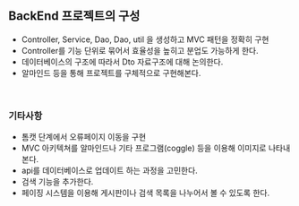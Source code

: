 ## BackEnd 프로젝트의 구성

* Controller, Service, Dao, Dao, util 을 생성하고 MVC 패턴을 정확히 구현
* Controller를 기능 단위로 묶어서 효율성을 높히고 분업도 가능하게 한다.
* 데이터베이스의 구조에 따라서 Dto 자료구조에 대해 논의한다.
* 알마인드 등을 통해 프로젝트를 구체적으로 구현해본다.

​        

### 기타사항

* 톰캣 단계에서 오류페이지 이동을 구현
* MVC 아키텍쳐를 알마인드나 기타 프로그램(coggle) 등을 이용해 이미지로 나타내본다.
* api를 데이터베이스로 업데이트 하는 과정을 고민한다.
* 검색 기능을 추가한다.
* 페이징 시스템을 이용해 게시판이나 검색 목록을 나누어서 볼 수 있도록 한다.
